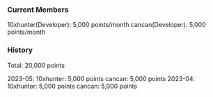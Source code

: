 ### Current Members
10xhunter(Developer): 5,000 points/month
cancan(Developer): 5,000 points/month

### History
Total: 20,000 points

2023-05:
10xhunter: 5,000 points
cancan: 5,000 points
2023-04:
10xhunter: 5,000 points
cancan: 5,000 points